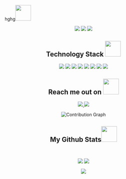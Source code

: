 hghg<img src="https://miro.medium.com/v2/resize:fit:720/format:webp/1*-OcAyhM1KNfdumH6cuLehw.gif" width="50">

<p align="center">
  <img src="https://badges.pufler.dev/visits/TechHammy/TechHammy"/> 
  <!-- <img src="https://badges.pufler.dev/years/ritik307"/> -->
  <img src="https://badges.pufler.dev/repos/TechHammy"/>
  <img src="https://badges.pufler.dev/commits/monthly/TechHammy" />
</p>

<!-- <p align="center">
  I'm a 3rd year student pursuing Master's in Computer Applications 🎓 from Guru Gobind Singh Indraprastha University 🏛. I'm a passionate learner who's always willing to learn and work across technologies and domains 💡. I love to explore new technologies and leverage them to solve real-life problems ✨. Apart from that I also love to guide and mentor newbies👨🏻‍💻. I'm deep into Web 🕸️ Development.
</p>   -->

<h2 align="center">Technology Stack <img src="https://github.com/ritik307/ritik307/blob/main/images/laptop.gif" width="50"></h2>

<p align="center">
  <img src="https://img.shields.io/badge/Python-3776AB?style=flat-square&logo=python&logoColor=white"/>
  <img src="https://img.shields.io/badge/SQL-4479A1?style=flat-square&logo=sql&logoColor=white"/>
  <img src="https://img.shields.io/badge/Power%20BI-F2C811?style=flat-square&logo=powerbi&logoColor=white"/>
  <img src="https://img.shields.io/badge/Snowflake-02557A?style=flat-square&logo=snowflake&logoColor=white"/>
  <img src="https://img.shields.io/badge/Excel-217346?style=flat-square&logo=microsoft-excel&logoColor=white"/>
  <img src="https://img.shields.io/badge/HTML5-E34F26?style=flat-square&logo=html5&logoColor=white"/>
  <img src="https://img.shields.io/badge/CSS3-1572B6?style=flat-square&logo=css3&logoColor=white"/>
  <img src="https://img.shields.io/badge/Git-black?style=flat-square&logo=git&logoColor=white"/>
</p>

<h2 align="center">Reach me out on <img src="https://media0.giphy.com/media/jqNPzdTTxQfOgOqpO4/source.gif" width="50"></h2>

<p align="center">
  <!-- <img src="https://img.shields.io/badge/-ritik-purple?style=flat-square&logo=instagram&logoColor=white&link=https://www.instagram.com/pinkdogg307/"/> -->
  <a href="mailto:humzakhan.ldn@gmail.com">
    <img src="https://img.shields.io/badge/-TechHammy-c14438?style=flat-square&logo=Gmail&logoColor=white&link=mailto:humzakhan.ldn@gmail.com"/>
  </a>
  <a href="https://www.linkedin.com/in/TechHammy-698a18142/">
    <img src="https://img.shields.io/badge/-TechHammy-blue?style=flat-square&logo=Linkedin&logoColor=white&link=https://www.linkedin.com/in/TechHammy/"/>
  </a>
</p>

<p align="center">
  <img src="https://github-contribution-grid-snake.herokuapp.com/graph?username=TechHammy" alt="Contribution Graph">
</p>

<h2 align="center">
  My Github Stats<img src="https://media.giphy.com/media/VgCDAzcKvsR6OM0uWg/giphy.gif" width="50">
</h2>

<br>

<p align="center">
  <img src="https://github-readme-stats.vercel.app/api?username=TechHammy&show_icons=true&theme=radical&line_height=27">
  <img src="https://github-readme-stats.vercel.app/api/top-langs/?username=TechHammy&hide=html,css,java,shaderlab,kotlin,hlsl&theme=radical">
</p>

<p align="center">
  <img src="https://github-readme-streak-stats.herokuapp.com/?user=TechHammy&show_icons=true&locale=en&layout=compact&theme=radical&line_height=0" />
</p>

